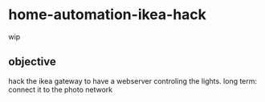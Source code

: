 # home-automation-ikea-hack
wip

## objective
hack the ikea gateway to have a webserver controling the lights.
long term: connect it to the photo network

